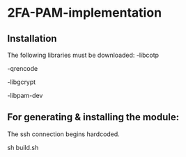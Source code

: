 # 2FA-PAM-implementation

## Installation
The following libraries must be downloaded:
-libcotp

-qrencode

-libgcrypt

-libpam-dev

## For generating & installing the module: 
The ssh connection begins hardcoded.

sh build.sh
